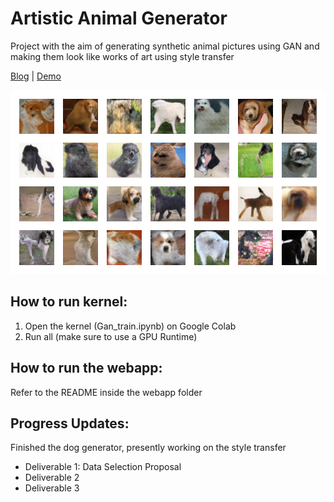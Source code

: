 # Artistic Animal Generator

Project with the aim of generating synthetic animal pictures using GAN and making them look like works of art using style transfer

[Blog](https://xinxin001.github.io/artisticanimals) | [Demo](https://xinxin001.github.io/ArtisticAnimalsWebApp/)

![final output](final_output_sample.png)

## How to run kernel:
1. Open the kernel (Gan_train.ipynb) on Google Colab
2. Run all (make sure to use a GPU Runtime)

## How to run the webapp:
Refer to the README inside the webapp folder

## Progress Updates:
Finished the dog generator, presently working on the style transfer
- Deliverable 1: Data Selection Proposal
- Deliverable 2
- Deliverable 3

